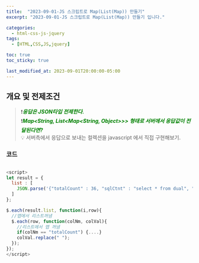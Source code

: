 ```yaml
---
title:  "2023-09-01-JS 스크립트로 Map(List(Map)) 만들기"
excerpt: "2023-09-01-JS 스크립트로 Map(List(Map)) 만들기 입니다."

categories:
  - html-css-js-jquery
tags:
  - [HTML,CSS,JS,jquery]

toc: true
toc_sticky: true

last_modified_at: 2023-09-01T20:00:00-05:00
---
```



## 개요 및 전제조건
> ❗<span style='color:green'><b><I>응답은 JSON타입 전제한다.</I></b></span>  
> ❗<span style='color:green'><b><I>Map<String, List<Map<String, Object>>> 형태로 서버에서 응답값이 전달된다면? </I></b></span>  
> 💡 서버측에서 응답으로 보내는 컬렉션을 javascript 에서 직접 구현해보기.

### 코드
```js

<script>
let result = {
  list : [
    JSON.parse('{"totalCount" : 36, "sqlCtnt" : "select * from dual", "ROWNUM" : 36}')
  ]
};

$.each(result.list, function(i,row){
  //맵에서 리스트꺼냄
  $.each(row, function(colNm, colVal){
    //리스트에서 맵 꺼냄
    if(colNm == "totalCount") {....}
    colVal.replace(" ");
  });
});
</script>

```